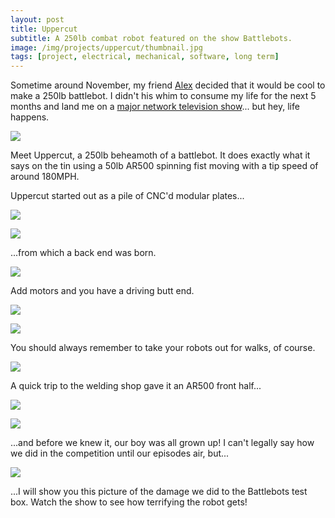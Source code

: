 ```yaml
---
layout: post
title: Uppercut
subtitle: A 250lb combat robot featured on the show Battlebots.
image: /img/projects/uppercut/thumbnail.jpg
tags: [project, electrical, mechanical, software, long term]
---
```

Sometime around November, my friend [Alex](https://alexhattori.wordpress.com/) decided that it would be cool to make a 250lb battlebot. I didn't his whim to consume my life for the next 5 months and land me on a [major network television show](battlebots.com)... but hey, life happens.

![](/img/projects/uppercut/1.jpg)

Meet Uppercut, a 250lb beheamoth of a battlebot. It does exactly what it says on the tin using a 50lb AR500 spinning fist moving with a tip speed of around 180MPH.

Uppercut started out as a pile of CNC'd modular plates...

![](/img/projects/uppercut/2.jpg)

![](/img/projects/uppercut/3.jpg)

...from which a back end was born.

![](/img/projects/uppercut/4.jpg)

Add motors and you have a driving butt end.

![](/img/projects/uppercut/5.jpg)

![](/img/projects/uppercut/6.jpg)

You should always remember to take your robots out for walks, of course.

![](/img/projects/uppercut/7.jpg)

A quick trip to the welding shop gave it an AR500 front half...

![](/img/projects/uppercut/8.jpg)

![](/img/projects/uppercut/9.gif)

...and before we knew it, our boy was all grown up! I can't legally say how we did in the competition until our episodes air, but...

![](/img/projects/uppercut/10.jpg)

...I will show you this picture of the damage we did to the Battlebots test box. Watch the show to see how terrifying the robot gets!






